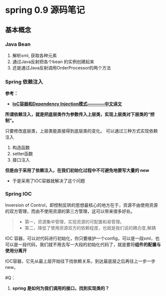 # spring 0.9 源码笔记

## 基本概念

### Java Bean

1. 解析xml, 获取各种元素
2. 通过Java反射把各个bean 的实例创建起来
3. 还是通过Java反射调用OrderProcessor的两个方法


### Spring 依赖注入

**参考：**

- **[IoC容器和Dependency Injection模式————中文译文](http://insights.thoughtworkers.org/injection/)**


**所谓依赖注入，就是把底层类作为参数传入上层类，实现上层类对下层类的“控制”。**

只要修改底层类，上层类能直接得到底层类的变化。
可以通过三种方式实现依赖注入

1. 构造函数
2. setter函数
3. 接口注入

**但是由于采用了依赖注入，在我们初始化过程中不可避免地要写大量的 new** 

- 于是采用了IOC容器就解决了这个问题

### Spring IOC	

Inversion of Control，即控制反转的思想最核心的地方在于，资源不由使用资源的双方管理，而由不使用资源的第三方管理，这可以带来很多好处。

> - 第一，资源集中管理，实现资源的可配置和易管理。
> - 第二，降低了使用资源双方的依赖程度，也就是我们说的耦合度,解耦


IOC 容器，可以对代码进行初始化，你只要维护一个config，可以是一段xml，也可以是一段代码，我们就不用去写一大段的初始化代码了，就是要将**组件的配置与使用分离开**

IOC容器，它先从最上层开始往下找依赖关系，到达最底层之后再往上一步一步new。


#Q：
1. **spring 是如何为我们调用的接口，找到实现类的？**

>  





